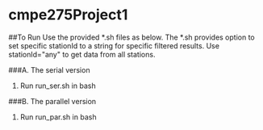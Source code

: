 # cmpe275Project1

##To Run
Use the provided *.sh files as below.
The *.sh provides option to set specific stationId to a string for specific filtered results. Use stationId="any" to get data from all stations.

###A. The serial version 
  1. Run run_ser.sh in bash

###B. The parallel version 
  1. Run run_par.sh in bash
